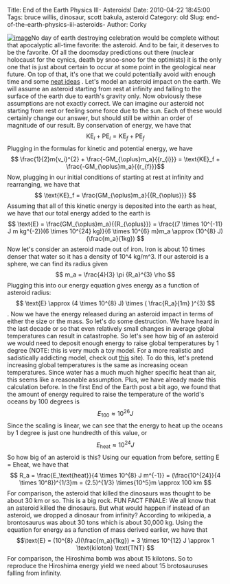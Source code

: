 Title: End of the Earth Physics III- Asteroids!
Date: 2010-04-22 18:45:00
Tags: bruce willis, dinosaur, scott bakula, asteroid
Category: old
Slug: end-of-the-earth-physics-iii-asteroids-
Author: Corky


[![image](http://1.bp.blogspot.com/_fa6AZDCsHnY/S9EZLq8fRRI/AAAAAAAAAAc/pg5n-zg70QE/s200/armageddon.jpg)](http://1.bp.blogspot.com/_fa6AZDCsHnY/S9EZLq8fRRI/AAAAAAAAAAc/pg5n-zg70QE/s1600/armageddon.jpg)No
day of earth destroying celebration would be complete without that
apocalyptic all-time favorite: the asteroid. And to be fair, it deserves
to be the favorite. Of all the doomsday predictions out there (nuclear
holocaust for the cynics, death by snoo-snoo for the optimists) it is
the only one that is just about certain to occur at some point in the
geological near future. On top of that, it's one that we could
potentially avoid with enough time and some [neat
ideas](http://en.wikipedia.org/wiki/Asteroid_deflection_strategies) .
Let's model an asteroid impact on the earth. We will assume an asteroid
starting from rest at infinity and falling to the surface of the earth
due to earth's gravity only. Now obviously these assumptions are not
exactly correct. We can imagine our asteroid not starting from rest or
feeling some force due to the sun. Each of these would certainly change
our answer, but should still be within an order of magnitude of our
result. By conservation of energy, we have that $$ \text{KE}_{i} +
\text{PE}_{i} = \text{KE}_{f} + \text{PE}_{f} $$ Plugging in the
formulas for kinetic and potential energy, we have $$
\frac{1}{2}m{v_i}^{2} + \frac{-GM_{\oplus}m_a}{{r_{i}}} =
\text{KE}_f + \frac{-GM_{\oplus}m_a}{{r_{f}}}$$ Now, plugging in
our initial conditions of starting at rest at infinity and rearranging,
we have that $$ \text{KE}_f =
\frac{GM_{\oplus}m_a}{{R_{\oplus}}} $$ Assuming that all of this
kinetic energy is deposited into the earth as heat, we have that our
total energy added to the earth is $$ \text{E} =
\frac{GM_{\oplus}m_a}{{R_{\oplus}}} = \frac{(7 \times 10^{-11}
J m kg^{-2})(6 \times 10^{24} kg)}{6 \times 10^{6} m}m_a \approx
(10^{8} J)(\frac{m_a}{1kg}) $$ Now let's consider an asteroid made
out of iron. Iron is about 10 times denser that water so it has a
density of 10^4 kg/m^3. If our asteroid is a sphere, we can find its
radius given $$ m_a = \frac{4}{3} \pi {R_a}^{3} \rho $$ Plugging
this into our energy equation gives energy as a function of asteroid
radius: $$ \text{E} \approx (4 \times 10^{8} J) \times (
\frac{R_a}{1m} )^{3} $$. Now we have the energy released during an
asteroid impact in terms of either the size or the mass. So let's do
some destruction. We have heard in the last decade or so that even
relatively small changes in average global temperatures can result in
catastrophe. So let's see how big of an asteroid we would need to
deposit enough energy to raise global temperatures by 1 degree (NOTE:
this is very much a toy model. For a more realistic and sadistically
addicting model, check out
[this](http://www.lpl.arizona.edu/impacteffects/) site). To do this,
let's pretend increasing global temperatures is the same as increasing
ocean temperatures. Since water has a much much higher specific heat
than air, this seems like a reasonable assumption. Plus, we have already
made this calculation before. In the first End of the Earth post a bit
ago, we found that the amount of energy required to raise the
temperature of the world's oceans by 100 degrees is $$ E_{\text{100}}
\approx 10^{26} J $$ Since the scaling is linear, we can see that the
energy to heat up the oceans by 1 degree is just one hundredth of this
value, or $$ E_{\text{heat}} \approx 10^{24} J $$ So how big of an
asteroid is this? Using our equation from before, setting E = Eheat, we
have that $$ R_a = \frac{E_\text{heat}}{4 \times 10^{8} J m^{-1}}
= (\frac{10^{24}}{4 \times 10^8})^{1/3}m = (2.5)^{1/3}
\times{10^5}m \approx 100 km $$ For comparison, the asteroid that
killed the dinosaurs was thought to be about 30 km or so. This is a big
rock. FUN FACT FINALE: We all know that an asteroid killed the
dinosaurs. But what would happen if instead of an asteroid, we dropped a
dinosaur from infinity? According to wikipedia, a brontosaurus was about
30 tons which is about 30,000 kg. Using the equation for energy as a
function of mass derived earlier, we have that $$\text{E} = (10^{8}
J)(\frac{m_a}{1kg}) = 3 \times 10^{12} J \approx 1 \text{kiloton}
\text{TNT} $$ For comparison, the Hiroshima bomb was about 15 kilotons.
So to reproduce the Hiroshima energy yield we need about 15
brotosauruses falling from infinity.
